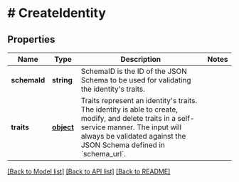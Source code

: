 # # CreateIdentity

## Properties

Name | Type | Description | Notes
------------ | ------------- | ------------- | -------------
**schemaId** | **string** | SchemaID is the ID of the JSON Schema to be used for validating the identity&#39;s traits. | 
**traits** | [**object**](.md) | Traits represent an identity&#39;s traits. The identity is able to create, modify, and delete traits in a self-service manner. The input will always be validated against the JSON Schema defined in &#x60;schema_url&#x60;. | 

[[Back to Model list]](../../README.md#documentation-for-models) [[Back to API list]](../../README.md#documentation-for-api-endpoints) [[Back to README]](../../README.md)


